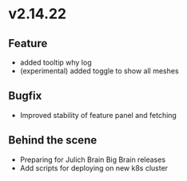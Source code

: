 # v2.14.22

## Feature

- added tooltip why log
- (experimental) added toggle to show all meshes

## Bugfix

- Improved stability of feature panel and fetching

## Behind the scene

- Preparing for Julich Brain Big Brain releases
- Add scripts for deploying on new k8s cluster
